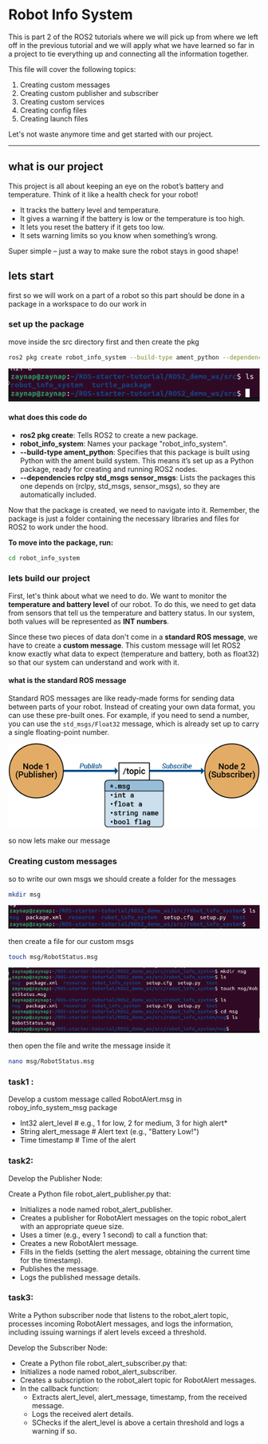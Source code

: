 # Robot Info System

This is part 2 of the ROS2 tutorials where we will pick up from where we left off in the previous tutorial and we will apply what we have learned so far in a project to tie everything up and connecting all the information together.

This file will cover the following topics:

1. Creating custom messages
2. Creating custom publisher and subscriber
3. Creating custom services
4. Creating config files
5. Creating launch files

Let's not waste anymore time and get started with our project.

---

## what is our project

This project is all about keeping an eye on the robot’s battery and temperature. Think of it like a health check for your robot!

* It tracks the battery level and temperature.
* It gives a warning if the battery is low or the temperature is too high.
* It lets you reset the battery if it gets too low.
* It sets warning limits so you know when something’s wrong.

Super simple – just a way to make sure the robot stays in good shape!

## lets start

first so we will work on a part of a robot so this part should be done in a package in a workspace to do our work in

### set up the package

move inside the src directory first and then create the pkg

```bash
ros2 pkg create robot_info_system --build-type ament_python --dependencies rclpy std_msgs sensor_msgs
```

![ros messages](images/pkg_creation.png)

#### what does this code do

* **ros2 pkg create**: Tells ROS2 to create a new package.
* **robot_info_system**: Names your package "robot_info_system".
* **--build-type ament_python**:  Specifies that this package is built using Python with the ament build system. This means it’s set up as a Python package, ready for creating and running ROS2 nodes.
* **--dependencies rclpy std_msgs sensor_msgs**: Lists the packages this one depends on (rclpy, std_msgs, sensor_msgs), so they are automatically included.

Now that the package is created, we need to navigate into it. Remember, the package is just a folder containing the necessary libraries and files for ROS2 to work under the hood.

**To move into the package, run:**

```bash
cd robot_info_system 
```

### lets build our project

First, let's think about what we need to do. We want to monitor the **temperature and battery level** of our robot. To do this, we need to get data from sensors that tell us the temperature and battery status. In our system, both values will be represented as **INT numbers**.

Since these two pieces of data don't come in a **standard ROS message**, we have to create a **custom message**. This custom message will let ROS2 know exactly what data to expect (temperature and battery, both as float32) so that our system can understand and work with it.

#### what is the standard ROS message

Standard ROS messages are like ready-made forms for sending data between parts of your robot. Instead of creating your own data format, you can use these pre-built ones. For example, if you need to send a number, you can use the `std_msgs/Float32` message, which is already set up to carry a single floating-point number.

![ros messages](images/ros2_topics_workflow_image.png)

so now lets make our message

### Creating custom messages

so to write our own msgs we should create a folder for the messages

```bash
mkdir msg
```

![ros messages](images/msg_directory.png)

then create a file for our custom msgs

```bash
touch msg/RobotStatus.msg
```

![ros messages](images/image.png)

then open the file and write the message inside it

```bash
nano msg/RobotStatus.msg
```

### task1 :

Develop a custom message called RobotAlert.msg in roboy_info_system_msg package

* Int32 alert_level         # e.g., 1 for low, 2 for medium, 3 for high alert*
* String alert_message      # Alert text (e.g., "Battery Low!")
* Time timestamp  # Time of the alert

### task2:

Develop the Publisher Node:

Create a Python file robot_alert_publisher.py that:

* Initializes a node named robot_alert_publisher.
* Creates a publisher for RobotAlert messages on the topic robot_alert with an appropriate queue size.
* Uses a timer (e.g., every 1 second) to call a function that:
* Creates a new RobotAlert message.
* Fills in the fields (setting the alert message, obtaining the current time for the timestamp).
* Publishes the message.
* Logs the published message details.

### task3:

Write a Python subscriber node that listens to the robot_alert topic, processes incoming RobotAlert messages, and logs the information, including issuing warnings if alert levels exceed a threshold.

Develop the Subscriber Node:

* Create a Python file robot_alert_subscriber.py that:
* Initializes a node named robot_alert_subscriber.
* Creates a subscription to the robot_alert topic for RobotAlert messages.
* In the callback function:
  * Extracts alert_level, alert_message, timestamp, from the received message.
  * Logs the received alert details.
  * SChecks if the alert_level is above a certain threshold and logs a warning if so.

